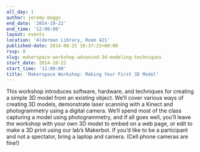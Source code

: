 ```yaml
---
all_day: 1
author: jeremy-boggs
end_date: '2014-10-22'
end_time: '12:00:00'
layout: events
location: 'Alderman Library, Room 421'
published-date: 2014-08-25 10:37:22+00:00
rsvp: 0
slug: makerspace-workshop-advanced-3d-modeling-techniques
start_date: 2014-10-22
start_time: '11:00:00'
title: 'Makerspace Workshop: Making Your First 3D Model'
---
```


This workshop introduces software, hardware, and techniques for creating a simple 3D model from an existing object. We’ll cover various ways of creating 3D models, demonstrate laser scanning with a Kinect and photogrammetry using a digital camera. We’ll spend most of the class capturing a model using photogrammetry, and if all goes well, you’ll leave the workshop with your own 3D model to embed on a web page, or edit to make a 3D print using our lab’s Makerbot. If you’d like to be a participant and not a spectator, bring a laptop and camera. (Cell phone cameras are fine!)

